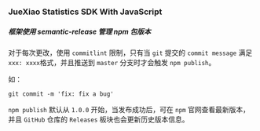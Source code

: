 ### JueXiao Statistics SDK With JavaScript

##### 框架使用 semantic-release 管理 npm 包版本

对于每次更改，使用 `commitlint` 限制，只有当 `git` 提交的 `commit message` 满足`xxx: xxxx`格式，并且推送到 `master` 分支时才会触发 `npm publish`。

如：

```shell
git commit -m 'fix: fix a bug'
```

`npm publish` 默认从 `1.0.0` 开始，当发布成功后，可在 `npm` 官网查看最新版本，并且 `GitHub` 仓库的 `Releases` 板块也会更新历史版本信息。
